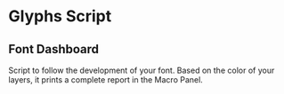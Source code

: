 # Glyphs Script

## Font Dashboard  
Script to follow the development of your font.
Based on the color of your layers, it prints a complete report in the Macro Panel.
